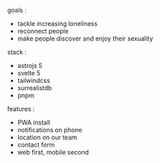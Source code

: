 goals :
 - tackle increasing loneliness
 - reconnect people
 - make people discover and enjoy their sexuality

stack :
 - astrojs 5
 - svelte 5
 - tailwindcss
 - surrealistdb
 - pnpm

features :
 - PWA install
 - notifications on phone
 - location on our team
 - contact form
 - web first, mobile second
